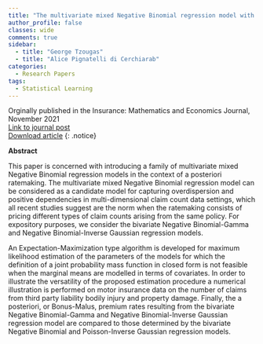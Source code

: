 ```yaml
---
title: "The multivariate mixed Negative Binomial regression model with an application to insurance a posteriori ratemaking"
author_profile: false 
classes: wide
comments: true
sidebar:
  - title: "George Tzougas"
  - title: "Alice Pignatelli di Cerchiarab"
categories:
  - Research Papers
tags:
  - Statistical Learning
---
```


Orginally published in the Insurance: Mathematics and Economics Journal, November 2021 <br>
[Link to journal post](https://doi.org/10.1016/j.insmatheco.2021.10.001)<br>
[Download article](https://github.com/IFoADataScienceResearch/IFoADataScienceResearch.github.io/raw/master/assets/pdfs/The%20multivariate%20mixed%20Negative%20Binomial%20regression%20model%20with%20an%20application%20to%20insurance%20a%20posteriori%20ratemaking.pdf)
{: .notice}

<b> Abstract </b>

This paper is concerned with introducing a family of multivariate mixed Negative Binomial regression models in the context of a posteriori ratemaking. The multivariate mixed Negative Binomial regression model can be considered as a candidate model for capturing overdispersion and positive dependencies in multi-dimensional claim count data settings, which all recent studies suggest are the norm when the ratemaking consists of pricing different types of claim counts arising from the same policy. For expository purposes, we consider the bivariate Negative Binomial-Gamma and Negative Binomial-Inverse Gaussian regression models. 

An Expectation-Maximization type algorithm is developed for maximum likelihood estimation of the parameters of the models for which the definition of a joint probability mass function in closed form is not feasible when the marginal means are modelled in terms of covariates. In order to illustrate the versatility of the proposed estimation procedure a numerical illustration is performed on motor insurance data on the number of claims from third party liability bodily injury and property damage. Finally, the a posteriori, or Bonus-Malus, premium rates resulting from the bivariate Negative Binomial-Gamma and Negative Binomial-Inverse Gaussian regression model are compared to those determined by the bivariate Negative Binomial and Poisson-Inverse Gaussian regression models.
